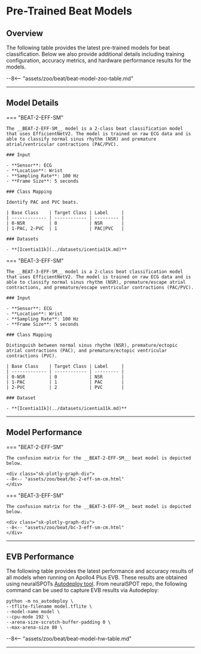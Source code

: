# Pre-Trained Beat Models

## <span class="sk-h2-span">Overview</span>

The following table provides the latest pre-trained models for beat classification. Below we also provide additional details including training configuration, accuracy metrics, and hardware performance results for the models.

--8<-- "assets/zoo/beat/beat-model-zoo-table.md"

---

## <span class="sk-h2-span">Model Details</span>

=== "BEAT-2-EFF-SM"

    The __BEAT-2-EFF-SM__ model is a 2-class beat classification model that uses EfficientNetV2. The model is trained on raw ECG data and is able to classify normal sinus rhythm (NSR) and premature atrial/ventricular contractions (PAC/PVC).

    ### Input

    - **Sensor**: ECG
    - **Location**: Wrist
    - **Sampling Rate**: 100 Hz
    - **Frame Size**: 5 seconds

    ### Class Mapping

    Identify PAC and PVC beats.

    | Base Class    | Target Class | Label     |
    | ------------- | ------------ | --------- |
    | 0-NSR         | 0            | NSR       |
    | 1-PAC, 2-PVC  | 1            | PAC|PVC   |

    ### Datasets

    - **[Icentia11k](../datasets/icentia11k.md)**

=== "BEAT-3-EFF-SM"

    The __BEAT-3-EFF-SM__ model is a 2-class beat classification model that uses EfficientNetV2. The model is trained on raw ECG data and is able to classify normal sinus rhythm (NSR), premature/escape atrial contractions, and premature/escape ventricular contractions (PAC/PVC).

    ### Input

    - **Sensor**: ECG
    - **Location**: Wrist
    - **Sampling Rate**: 100 Hz
    - **Frame Size**: 5 seconds

    ### Class Mapping

    Distinguish between normal sinus rhythm (NSR), premature/ectopic atrial contractions (PAC), and premature/ectopic ventricular contractions (PVC).

    | Base Class    | Target Class | Label     |
    | ------------- | ------------ | --------- |
    | 0-NSR         | 0            | NSR       |
    | 1-PAC         | 1            | PAC       |
    | 2-PVC         | 2            | PVC       |

    ### Dataset

    - **[Icentia11k](../datasets/icentia11k.md)**

---

## <span class="sk-h2-span">Model Performance</span>

=== "BEAT-2-EFF-SM"

    The confusion matrix for the __BEAT-2-EFF-SM__ beat model is depicted below.

    <div class="sk-plotly-graph-div">
    --8<-- "assets/zoo/beat/bc-2-eff-sm-cm.html"
    </div>


=== "BEAT-3-EFF-SM"

    The confusion matrix for the __BEAT-3-EFF-SM__ beat model is depicted below.

    <div class="sk-plotly-graph-div">
    --8<-- "assets/zoo/beat/bc-3-eff-sm-cm.html"
    </div>

---

## <span class="sk-h2-span">EVB Performance</span>

The following table provides the latest performance and accuracy results of all models when running on Apollo4 Plus EVB. These results are obtained using neuralSPOTs [Autodeploy tool](https://ambiqai.github.io/neuralSPOT/docs/From%20TF%20to%20EVB%20-%20testing%2C%20profiling%2C%20and%20deploying%20AI%20models.html). From neuralSPOT repo, the following command can be used to capture EVB results via Autodeploy:

``` console
python -m ns_autodeploy \
--tflite-filename model.tflite \
--model-name model \
--cpu-mode 192 \
--arena-size-scratch-buffer-padding 0 \
--max-arena-size 80 \

```

--8<-- "assets/zoo/beat/beat-model-hw-table.md"

---
<!-- - **Training Procedure**:
- **[Focal loss function](https://arxiv.org/pdf/1708.02002.pdf)**
- **[Adam optimizer](https://arxiv.org/pdf/1412.6980.pdf)**
- **[Cosine decay learning rate scheduler w/ restarts](https://arxiv.org/pdf/1608.03983.pdf)**
- **Early stopping** -->
